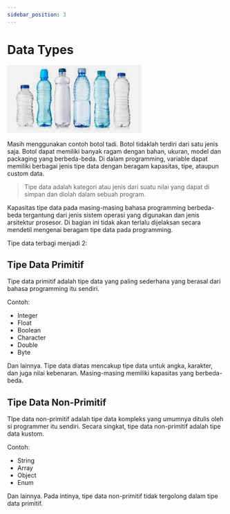 ```yaml
---
sidebar_position: 3
---
```


# Data Types

![Berbagai jenis botol](./../../static/img/pic2.png)

Masih menggunakan contoh botol tadi. Botol tidaklah terdiri dari satu jenis saja. Botol dapat memiliki banyak ragam dengan bahan, ukuran, model dan packaging yang berbeda-beda. Di dalam programming, variable dapat memiliki berbagai jenis tipe data dengan beragam kapasitas, tipe, ataupun custom data.

> Tipe data adalah kategori atau jenis dari suatu nilai yang dapat di simpan dan diolah dalam sebuah program.

Kapasitas tipe data pada masing-masing bahasa programming berbeda-beda tergantung dari jenis sistem operasi yang digunakan dan jenis arsitektur prosesor. Di bagian ini tidak akan terlalu dijelaksan secara mendetil mengenai beragam tipe data pada programming.

Tipe data terbagi menjadi 2:

## Tipe Data Primitif

Tipe data primitif adalah tipe data yang paling sederhana yang berasal dari bahasa programming itu sendiri.

Contoh:

- Integer
- Float
- Boolean
- Character
- Double
- Byte

Dan lainnya. Tipe data diatas mencakup tipe data untuk angka, karakter, dan juga nilai kebenaran. Masing-masing memiliki kapasitas yang berbeda-beda.

## Tipe Data Non-Primitif

TIpe data non-primitif adalah tipe data kompleks yang umumnya ditulis oleh si programmer itu sendiri. Secara singkat, tipe data non-primitif adalah tipe data kustom.

Contoh:

- String
- Array
- Object
- Enum

Dan lainnya. Pada intinya, tipe data non-primitif tidak tergolong dalam tipe data primitif.
